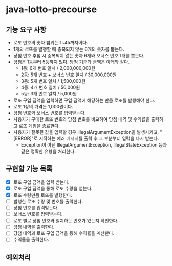 # java-lotto-precourse
## 기능 요구 사항
- 로또 번호의 숫자 범위는 1~45까지이다.
- 1개의 로또를 발행할 때 중복되지 않는 6개의 숫자를 뽑는다.
- 당첨 번호 추첨 시 중복되지 않는 숫자 6개와 보너스 번호 1개를 뽑는다.
- 당첨은 1등부터 5등까지 있다. 당첨 기준과 금액은 아래와 같다.
  - 1등: 6개 번호 일치 / 2,000,000,000원
  - 2등: 5개 번호 + 보너스 번호 일치 / 30,000,000원
  - 3등: 5개 번호 일치 / 1,500,000원
  - 4등: 4개 번호 일치 / 50,000원
  - 5등: 3개 번호 일치 / 5,000원 
- 로또 구입 금액을 입력하면 구입 금액에 해당하는 만큼 로또를 발행해야 한다. 
- 로또 1장의 가격은 1,000원이다. 
- 당첨 번호와 보너스 번호를 입력받는다. 
- 사용자가 구매한 로또 번호와 당첨 번호를 비교하여 당첨 내역 및 수익률을 출력하고 로또 게임을 종료한다. 
- 사용자가 잘못된 값을 입력할 경우 IllegalArgumentException을 발생시키고, "[ERROR]"로 시작하는 에러 메시지를 출력 후 그 부분부터 입력을 다시 받는다. 
  - Exception이 아닌 IllegalArgumentException, IllegalStateException 등과 같은 명확한 유형을 처리한다.

## 구현할 기능 목록
- [x] 로또 구입 금액을 입력 받는다.
- [x] 로또 구입 금액을 통해 로또 수량을 얻는다.
- [x] 로또 수량만큼 로또를 발행한다.
- [ ] 발행한 로또 수량 및 번호를 출력한다. 
- [ ] 당첨 번호를 입력받는다.
- [ ] 보너스 번호를 입력받는다.
- [ ] 로또 별로 당첨 번호와 일치하는 번호가 있는지 확인한다.
- [ ] 당첨 내역을 출력한다.
- [ ] 당첨 내역과 로또 구입 금액을 통해 수익률을 계산한다.
- [ ] 수익률을 출력한다.

## 예외처리